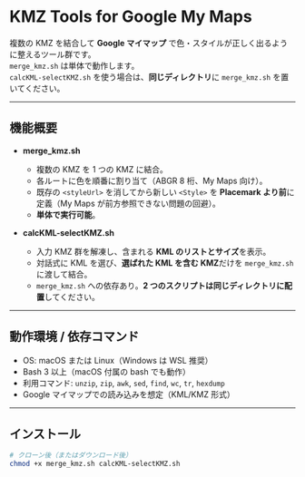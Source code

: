 # KMZ Tools for Google My Maps

複数の KMZ を結合して **Google マイマップ** で色・スタイルが正しく出るように整えるツール群です。  
`merge_kmz.sh` は単体で動作します。  
`calcKML-selectKMZ.sh` を使う場合は、**同じディレクトリ**に `merge_kmz.sh` を置いてください。

---

## 機能概要

- **merge_kmz.sh**

  - 複数の KMZ を 1 つの KMZ に結合。
  - 各ルートに色を順番に割り当て（ABGR 8 桁、My Maps 向け）。
  - 既存の `<styleUrl>` を消してから新しい `<Style>` を **Placemark より前**に定義（My Maps が前方参照できない問題の回避）。
  - **単体で実行可能**。

- **calcKML-selectKMZ.sh**
  - 入力 KMZ 群を解凍し、含まれる **KML のリストとサイズ**を表示。
  - 対話式に KML を選び、**選ばれた KML を含む KMZ**だけを `merge_kmz.sh` に渡して結合。
  - `merge_kmz.sh` への依存あり。**2 つのスクリプトは同じディレクトリに配置**してください。

---

## 動作環境 / 依存コマンド

- OS: macOS または Linux（Windows は WSL 推奨）
- Bash 3 以上（macOS 付属の bash でも動作）
- 利用コマンド: `unzip`, `zip`, `awk`, `sed`, `find`, `wc`, `tr`, `hexdump`
- Google マイマップでの読み込みを想定（KML/KMZ 形式）

---

## インストール

```bash
# クローン後（またはダウンロード後）
chmod +x merge_kmz.sh calcKML-selectKMZ.sh
```
